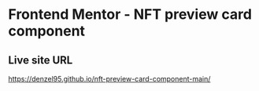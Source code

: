 # Frontend Mentor - NFT preview card component

## Live site URL
https://denzel95.github.io/nft-preview-card-component-main/




